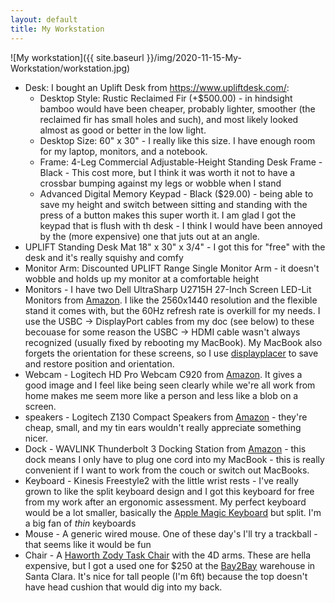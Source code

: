 ```yaml
---
layout: default
title: My Workstation
---
```


![My workstation]({{ site.baseurl }}/img/2020-11-15-My-Workstation/workstation.jpg)

- Desk: I bought an Uplift Desk from https://www.upliftdesk.com/:
  - Desktop Style: Rustic Reclaimed Fir (+$500.00) - in hindsight bamboo would have been cheaper, probably lighter, smoother (the reclaimed fir has small holes and such), and most likely looked almost as good or better in the low light.
  - Desktop Size: 60" x 30" - I really like this size. I have enough room for my laptop, monitors, and a notebook.
  - Frame: 4-Leg Commercial Adjustable-Height Standing Desk Frame - Black - This cost more, but I think it was worth it not to have a crossbar bumping against my legs or wobble when I stand
  - Advanced Digital Memory Keypad - Black ($29.00) - being able to save my height and switch between sitting and standing with the press of a button makes this super worth it. I am glad I got the keypad that is flush with th desk - I think I would have been annoyed by the (more expensive) one that juts out at an angle.
- UPLIFT Standing Desk Mat 18" x 30" x 3/4" - I got this for "free" with the desk and it's really squishy and comfy
- Monitor Arm: Discounted UPLIFT Range Single Monitor Arm - it doesn't wobble and holds up my monitor at a comfortable height
- Monitors - I have two Dell UltraSharp U2715H 27-Inch Screen LED-Lit Monitors from [Amazon](https://www.amazon.com/gp/product/B00P0EQD1Q/ref=ppx_yo_dt_b_search_asin_title?ie=UTF8&psc=1). I like the 2560x1440 resolution and the flexible stand it comes with, but the 60Hz refresh rate is overkill for my needs. I use the USBC -> DisplayPort cables from my doc (see below) to these becouase for some reason the USBC -> HDMI cable wasn't always recognized (usually fixed by rebooting my MacBook). My MacBook also forgets the orientation for these screens, so I use [displayplacer](https://github.com/jakehilborn/displayplacer) to save and restore position and orientation.
- Webcam - Logitech HD Pro Webcam C920 from [Amazon](https://www.amazon.com/gp/product/B006JH8T3S/ref=ppx_yo_dt_b_search_asin_title?ie=UTF8&psc=1). It gives a good image and I feel like being seen clearly while we're all work from home makes me seem more like a person and less like a blob on a screen.
- speakers - Logitech Z130 Compact Speakers from [Amazon](https://www.amazon.com/gp/product/B003CP0OT2/ref=ppx_yo_dt_b_search_asin_title?ie=UTF8&psc=1) - they're cheap, small, and my tin ears wouldn't really appreciate something nicer.
- Dock - WAVLINK Thunderbolt 3 Docking Station from [Amazon](https://www.amazon.com/gp/product/B07N6552YK/ref=ppx_yo_dt_b_search_asin_title?ie=UTF8&psc=1) - this dock means I only have to plug one cord into my MacBook - this is really convenient if I want to work from the couch or switch out MacBooks.
- Keyboard - Kinesis Freestyle2 with the little wrist rests - I've really grown to like the split keyboard design and I got this keyboard for free from my work after an ergonomic assessment. My perfect keyboard would be a lot smaller, basically the [Apple Magic Keyboard](https://www.apple.com/shop/product/MLA22LL/A/magic-keyboard-us-english) but split. I'm a big fan of *thin* keyboards
- Mouse - A generic wired mouse. One of these day's I'll try a trackball - that seems like it would be fun
- Chair - A [Haworth Zody Task Chair](https://store.haworth.com/products/zody-office-chair-with-4d-arms) with the 4D arms. These are hella expensive, but I got a used one for $250 at the [Bay2Bay](https://bay2bayoffices.com/) warehouse in Santa Clara. It's nice for tall people (I'm 6ft) because the top doesn't have head cushion that would dig into my back.
